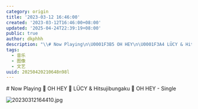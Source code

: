```yaml
---
category: origin
title: '2023-03-12 16:46:00'
created: '2023-03-12T16:46:00+08:00'
updated: '2025-04-24T22:39:19+08:00'
public: true
author: dkphhh
description: "\\# Now Playing\n\U0001F3B5 OH HEY\n\U0001F3A4 LÜCY & Hitsujibungaku\n\U0001F4BD OH HEY ……"
tags:
  - 音乐
  - 图像
  - 文艺
uuid: 20250420210648n98l
---
```


\# Now Playing
🎵 OH HEY
🎤 LÜCY & Hitsujibungaku
💽 OH HEY - Single

![20230312164410.jpg](https://img.dkphhh.me/20230312164410.jpg)
